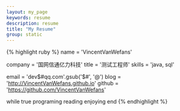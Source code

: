 ```yaml
---
layout: my_page
keywords: resume
description: resume
title: "My Resume"
group: static
---
```


{% highlight ruby %}
name = 'VincentVanWefans'

company = '国网信通亿力科技'
title = '测试工程师'
skills = 'java, sql'

email = 'dev$#qq.com'.gsub('$#', '@')
blog = 'http://VincentVanWefans.github.io'
github = 'https://github.com/VincentVanWefans'

while true
  programing
  reading
  enjoying
end
{% endhighlight %}